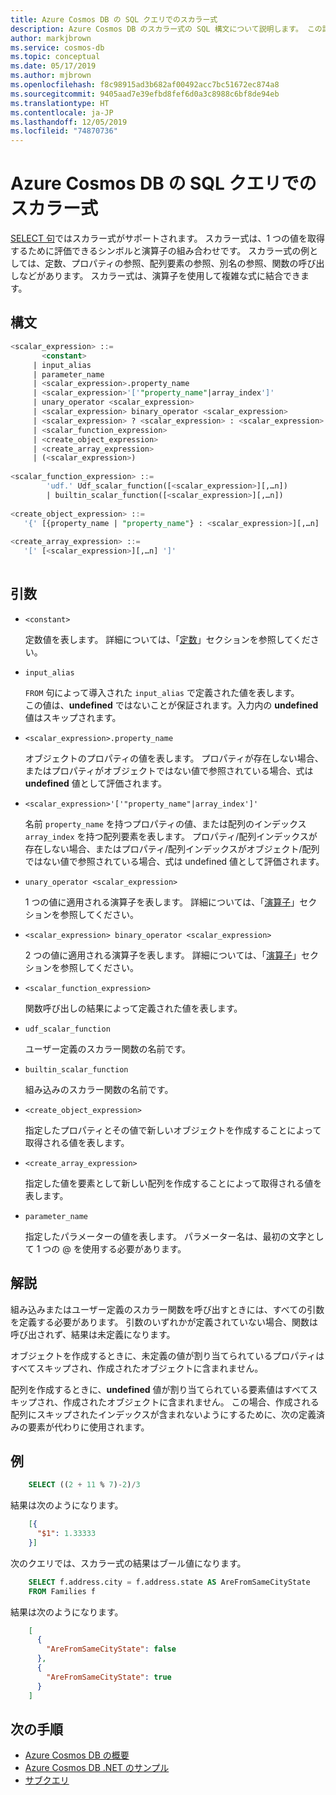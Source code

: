 ```yaml
---
title: Azure Cosmos DB の SQL クエリでのスカラー式
description: Azure Cosmos DB のスカラー式の SQL 構文について説明します。 この記事では、演算子を使用して、スカラー式を複雑な式と組み合わせる方法についても説明します。
author: markjbrown
ms.service: cosmos-db
ms.topic: conceptual
ms.date: 05/17/2019
ms.author: mjbrown
ms.openlocfilehash: f8c98915ad3b682af00492acc7bc51672ec874a8
ms.sourcegitcommit: 9405aad7e39efbd8fef6d0a3c8988c6bf8de94eb
ms.translationtype: HT
ms.contentlocale: ja-JP
ms.lasthandoff: 12/05/2019
ms.locfileid: "74870736"
---
```

# <a name="scalar-expressions-in-azure-cosmos-db-sql-queries"></a>Azure Cosmos DB の SQL クエリでのスカラー式

[SELECT 句](sql-query-select.md)ではスカラー式がサポートされます。 スカラー式は、1 つの値を取得するために評価できるシンボルと演算子の組み合わせです。 スカラー式の例としては、定数、プロパティの参照、配列要素の参照、別名の参照、関数の呼び出しなどがあります。 スカラー式は、演算子を使用して複雑な式に結合できます。

## <a name="syntax"></a>構文
  
```sql  
<scalar_expression> ::=  
       <constant>
     | input_alias
     | parameter_name  
     | <scalar_expression>.property_name  
     | <scalar_expression>'['"property_name"|array_index']'  
     | unary_operator <scalar_expression>  
     | <scalar_expression> binary_operator <scalar_expression>    
     | <scalar_expression> ? <scalar_expression> : <scalar_expression>  
     | <scalar_function_expression>  
     | <create_object_expression>
     | <create_array_expression>  
     | (<scalar_expression>)
  
<scalar_function_expression> ::=  
        'udf.' Udf_scalar_function([<scalar_expression>][,…n])  
        | builtin_scalar_function([<scalar_expression>][,…n])  
  
<create_object_expression> ::=  
   '{' [{property_name | "property_name"} : <scalar_expression>][,…n] '}'  
  
<create_array_expression> ::=  
   '[' [<scalar_expression>][,…n] ']'  
  
```

## <a name="arguments"></a>引数
  
- `<constant>`  
  
   定数値を表します。 詳細については、「[定数](sql-query-constants.md)」セクションを参照してください。  
  
- `input_alias`  
  
   `FROM` 句によって導入された `input_alias` で定義された値を表します。  
  この値は、**undefined** ではないことが保証されます。入力内の **undefined** 値はスキップされます。  
  
- `<scalar_expression>.property_name`  
  
   オブジェクトのプロパティの値を表します。 プロパティが存在しない場合、またはプロパティがオブジェクトではない値で参照されている場合、式は **undefined** 値として評価されます。  
  
- `<scalar_expression>'['"property_name"|array_index']'`  
  
   名前 `property_name` を持つプロパティの値、または配列のインデックス `array_index` を持つ配列要素を表します。 プロパティ/配列インデックスが存在しない場合、またはプロパティ/配列インデックスがオブジェクト/配列ではない値で参照されている場合、式は undefined 値として評価されます。  
  
- `unary_operator <scalar_expression>`  
  
   1 つの値に適用される演算子を表します。 詳細については、「[演算子](sql-query-operators.md)」セクションを参照してください。  
  
- `<scalar_expression> binary_operator <scalar_expression>`  
  
   2 つの値に適用される演算子を表します。 詳細については、「[演算子](sql-query-operators.md)」セクションを参照してください。  
  
- `<scalar_function_expression>`  
  
   関数呼び出しの結果によって定義された値を表します。  
  
- `udf_scalar_function`  
  
   ユーザー定義のスカラー関数の名前です。  
  
- `builtin_scalar_function`  
  
   組み込みのスカラー関数の名前です。  
  
- `<create_object_expression>`  
  
   指定したプロパティとその値で新しいオブジェクトを作成することによって取得される値を表します。  
  
- `<create_array_expression>`  
  
   指定した値を要素として新しい配列を作成することによって取得される値を表します。  
  
- `parameter_name`  
  
   指定したパラメーターの値を表します。 パラメーター名は、最初の文字として 1 つの \@ を使用する必要があります。  
  
## <a name="remarks"></a>解説
  
  組み込みまたはユーザー定義のスカラー関数を呼び出すときには、すべての引数を定義する必要があります。 引数のいずれかが定義されていない場合、関数は呼び出されず、結果は未定義になります。  
  
  オブジェクトを作成するときに、未定義の値が割り当てられているプロパティはすべてスキップされ、作成されたオブジェクトに含まれません。  
  
  配列を作成するときに、**undefined** 値が割り当てられている要素値はすべてスキップされ、作成されたオブジェクトに含まれません。 この場合、作成される配列にスキップされたインデックスが含まれないようにするために、次の定義済みの要素が代わりに使用されます。  

## <a name="examples"></a>例

```sql
    SELECT ((2 + 11 % 7)-2)/3
```

結果は次のようになります。

```json
    [{
      "$1": 1.33333
    }]
```

次のクエリでは、スカラー式の結果はブール値になります。

```sql
    SELECT f.address.city = f.address.state AS AreFromSameCityState
    FROM Families f
```

結果は次のようになります。

```json
    [
      {
        "AreFromSameCityState": false
      },
      {
        "AreFromSameCityState": true
      }
    ]
```

## <a name="next-steps"></a>次の手順

- [Azure Cosmos DB の概要](introduction.md)
- [Azure Cosmos DB .NET のサンプル](https://github.com/Azure/azure-cosmos-dotnet-v3)
- [サブクエリ](sql-query-subquery.md)